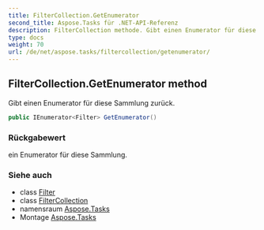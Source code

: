 ```yaml
---
title: FilterCollection.GetEnumerator
second_title: Aspose.Tasks für .NET-API-Referenz
description: FilterCollection methode. Gibt einen Enumerator für diese Sammlung zurück.
type: docs
weight: 70
url: /de/net/aspose.tasks/filtercollection/getenumerator/
---
```

## FilterCollection.GetEnumerator method

Gibt einen Enumerator für diese Sammlung zurück.

```csharp
public IEnumerator<Filter> GetEnumerator()
```

### Rückgabewert

ein Enumerator für diese Sammlung.

### Siehe auch

* class [Filter](../../filter/)
* class [FilterCollection](../)
* namensraum [Aspose.Tasks](../../filtercollection/)
* Montage [Aspose.Tasks](../../../)


